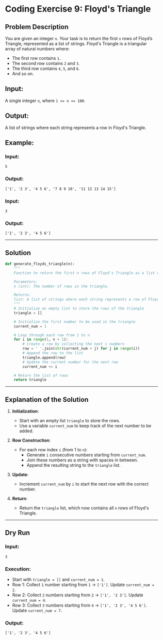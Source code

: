 # Coding Exercise 9: Floyd's Triangle

## Problem Description

You are given an integer `n`. Your task is to return the first `n` rows of Floyd’s Triangle, represented as a list of strings. Floyd's Triangle is a triangular array of natural numbers where:
- The first row contains `1`.
- The second row contains `2` and `3`.
- The third row contains `4`, `5`, and `6`.
- And so on.

## Input:

A single integer `n`, where `1 <= n <= 100`.

## Output:

A list of strings where each string represents a row in Floyd's Triangle.

## Example:

### Input:
```
5
```
### Output:
```
['1', '2 3', '4 5 6', '7 8 9 10', '11 12 13 14 15']
```

### Input:
```
3
```
### Output:
```
['1', '2 3', '4 5 6']
```

---

## Solution

```python
def generate_floyds_triangle(n):
    """
    Function to return the first n rows of Floyd's Triangle as a list of strings.

    Parameters:
    n (int): The number of rows in the triangle.

    Returns:
    list: A list of strings where each string represents a row of Floyd's Triangle.
    """
    # Initialize an empty list to store the rows of the triangle
    triangle = []

    # Initialize the first number to be used in the triangle
    current_num = 1

    # Loop through each row from 1 to n
    for i in range(1, n + 1):
        # Create a row by collecting the next i numbers
        row = ' '.join(str(current_num + j) for j in range(i))
        # Append the row to the list
        triangle.append(row)
        # Update the current number for the next row
        current_num += i

    # Return the list of rows
    return triangle
```

---

## Explanation of the Solution

1. **Initialization**:
   - Start with an empty list `triangle` to store the rows.
   - Use a variable `current_num` to keep track of the next number to be added.

2. **Row Construction**:
   - For each row index `i` (from 1 to `n`):
     - Generate `i` consecutive numbers starting from `current_num`.
     - Join these numbers as a string with spaces in between.
     - Append the resulting string to the `triangle` list.

3. **Update**:
   - Increment `current_num` by `i` to start the next row with the correct number.

4. **Return**:
   - Return the `triangle` list, which now contains all `n` rows of Floyd's Triangle.

---

## Dry Run

### Input:
```
3
```

### Execution:
- Start with `triangle = []` and `current_num = 1`.
- Row 1: Collect `1` number starting from `1` → `['1']`. Update `current_num = 2`.
- Row 2: Collect `2` numbers starting from `2` → `['1', '2 3']`. Update `current_num = 4`.
- Row 3: Collect `3` numbers starting from `4` → `['1', '2 3', '4 5 6']`. Update `current_num = 7`.

### Output:
```
['1', '2 3', '4 5 6']
